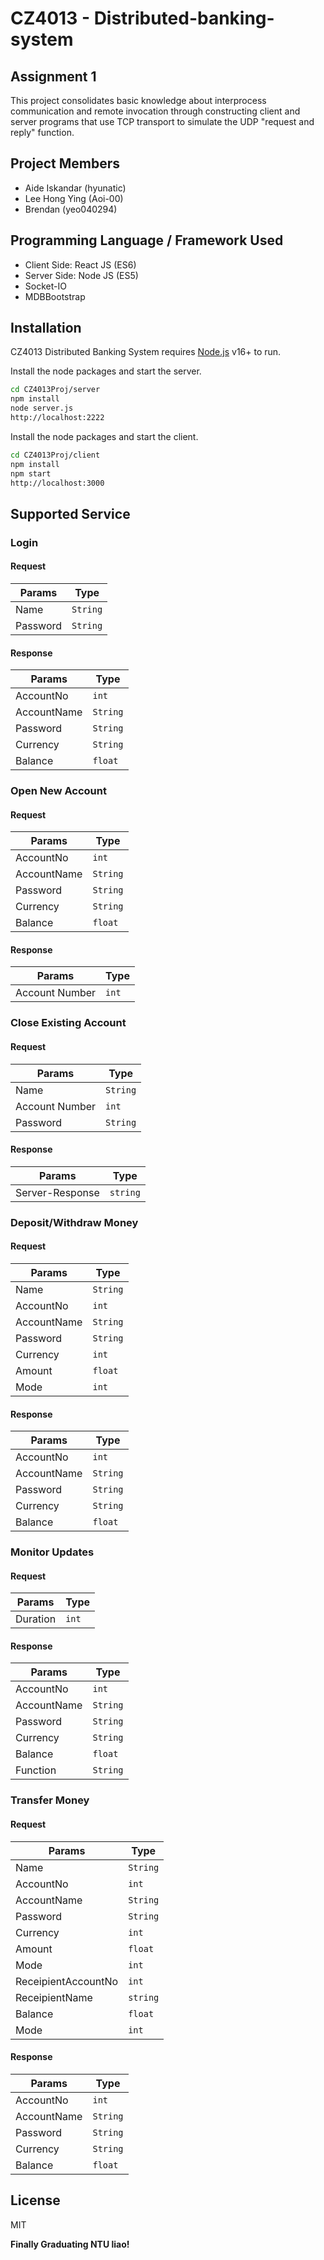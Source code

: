 # CZ4013 - Distributed-banking-system
## Assignment 1

This project consolidates basic knowledge about interprocess communication and remote invocation through constructing client and server programs that use TCP transport to simulate the UDP "request and reply" function. 

## Project Members
- Aide Iskandar (hyunatic)
- Lee Hong Ying (Aoi-00)
- Brendan (yeo040294)

## Programming Language / Framework Used
- Client Side: React JS (ES6)
- Server Side: Node JS (ES5)
- Socket-IO
- MDBBootstrap

## Installation

CZ4013 Distributed Banking System requires [Node.js](https://nodejs.org/) v16+ to run.

Install the node packages and start the server.

```sh
cd CZ4013Proj/server
npm install 
node server.js
http://localhost:2222
```

Install the node packages and start the client.

```sh
cd CZ4013Proj/client
npm install 
npm start
http://localhost:3000
```

## Supported Service

### Login

#### Request
| Params   | Type         |
| -------- | ------------ |
| Name     | ```String``` |
| Password | ```String``` |

#### Response
| Params         | Type      |
| -------------- | --------- |
| AccountNo | ```int```    |
| AccountName   | ```String``` |
| Password | ```String``` |
| Currency | ```String``` |
| Balance  | ```float```  |

### Open New Account

#### Request
| Params   | Type         |
| -------- | ------------ |
| AccountNo | ```int```    |
| AccountName   | ```String``` |
| Password | ```String``` |
| Currency | ```String``` |
| Balance  | ```float```  |

#### Response
| Params         | Type      |
| -------------- | --------- |
| Account Number | ```int``` |


### Close Existing Account

#### Request
| Params         | Type         |
| -------------- | ------------ |
| Name           | ```String``` |
| Account Number | ```int```    |
| Password       | ```String``` |

#### Response
| Params | Type          |
| ------ | ------------- |
| Server-Response | ```string``` |


### Deposit/Withdraw Money

#### Request
| Params         | Type         |
| -------------- | ------------ |
| Name           | ```String``` |
| AccountNo      | ```int```    |
| AccountName    | ```String``` |
| Password       | ```String``` |
| Currency       | ```int```    |
| Amount         | ```float```  |
| Mode           | ```int```  |

#### Response
| Params   | Type        |
| -------- | ----------- |
| AccountNo | ```int```    |
| AccountName | ```String``` |
| Password | ```String``` |
| Currency | ```String``` |
| Balance  | ```float```  |

### Monitor Updates

#### Request
| Params   | Type      |
| -------- | --------- |
| Duration | ```int``` |

#### Response
| Params | Type          |
| ------ | ------------- |
| AccountNo | ```int```    |
| AccountName   | ```String``` |
| Password | ```String``` |
| Currency | ```String``` |
| Balance  | ```float```  |
| Function  | ```String```  |


### Transfer Money

#### Request
| Params                   | Type         |
| ------------------------ | ------------ |
| Name           | ```String``` |
| AccountNo      | ```int```    |
| AccountName    | ```String``` |
| Password       | ```String``` |
| Currency       | ```int```    |
| Amount         | ```float```  |
| Mode           | ```int```  |
| ReceipientAccountNo | ```int```    |
| ReceipientName | ```string```    |
| Balance                  | ```float```  |
| Mode           | ```int```  |

#### Response
| Params   | Type        |
| -------- | ----------- |
| AccountNo | ```int```    |
| AccountName   | ```String``` |
| Password | ```String``` |
| Currency | ```String``` |
| Balance  | ```float```  |



## License
MIT

**Finally Graduating NTU liao!**